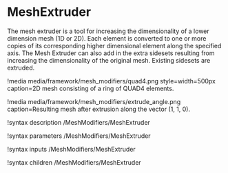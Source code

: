 # MeshExtruder

The mesh extruder is a tool for increasing the dimensionality of a lower dimension mesh (1D or 2D). Each element is converted
to one or more copies of its corresponding higher dimensional element along the specified axis. The Mesh Extruder can also add
in the extra sidesets resulting from increasing the dimensionality of the original mesh. Existing sidesets are extruded.

!media media/framework/mesh_modifiers/quad4.png style=width=500px caption=2D mesh consisting of a ring of QUAD4 elements.

!media media/framework/mesh_modifiers/extrude_angle.png caption=Resulting mesh after extrusion along the vector (1, 1, 0).

!syntax description /MeshModifiers/MeshExtruder

!syntax parameters /MeshModifiers/MeshExtruder

!syntax inputs /MeshModifiers/MeshExtruder

!syntax children /MeshModifiers/MeshExtruder
